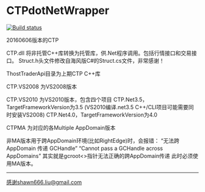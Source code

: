 # CTPdotNetWrapper

[![Build status](https://ci.appveyor.com/api/projects/status/biiillpk0ar6stv7?svg=true)](https://ci.appveyor.com/project/joychin/ctpdotnetwrapper)

20160606版本的CTP

CTP.dll
将非托管C++库转换为托管库，供.Net程序调用。包括行情接口和交易接口。
Struct.h头文件修改自海风版C#的Struct.cs文件，非常感谢！


ThostTraderApi目录为上期CTP C++库


CTP.VS2008
为VS2008版本

CTP.VS2010
为VS2010版本，包含四个项目
CTP.Net3.5，TargetFrameworkVersion为3.5 (VS2010编译.net3.5 C++/CLI项目可能需要同时安装VS2008)
CTP.Net4.0，TargetFrameworkVersion为4.0

CTPMA 
为对应的各Multiple AppDomain版本

非MA版本用于跨AppDomain环境(比如RightEdge)时，会报错：
“无法跨 AppDomain 传递 GCHandle”
“Cannot pass a GCHandle across AppDomains”
其实就是gcroot<>指针无法正确的跨AppDomain传递
此时必须使用MA版本。

----------------------------
感谢shawn666.liu@gmail.com
